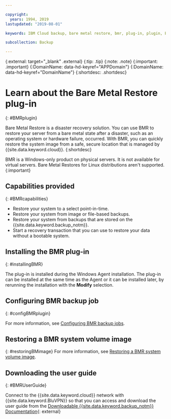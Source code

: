 ```yaml
---

copyright:
  years: 1994, 2019
lastupdated: "2019-08-01"

keywords: IBM Cloud backup, bare metal restore, bmr, plug-in, plugin, EVault, Carbonite, baremetal, point-in-time restore

subcollection: Backup

---
```

{:external: target="_blank" .external}
{:tip: .tip}
{:note: .note}
{:important: .important}
{:DomainName: data-hd-keyref="APPDomain"}
{:DomainName: data-hd-keyref="DomainName"}
{:shortdesc: .shortdesc}

# Learn about the Bare Metal Restore plug-in
{: #BMRplugin}

Bare Metal Restore is a disaster recovery solution. You can use BMR to restore your server from a bare metal state after a disaster, such as an operating system or hardware failure, occurred. With BMR, you can quickly restore the system image from a safe, secure location that is managed by {{site.data.keyword.cloud}}.
{:shortdesc}

BMR is a Windows-only product on physical servers. It is not available for virtual servers. Bare Metal Restores for Linux distributions aren't supported.
{:important}

## Capabilities provided
{: #BMRcapabilities}

- Restore your system to a select point-in-time.
- Restore your system from image or file-based backups.
- Restore your system from backups that are stored on the {{site.data.keyword.backup_notm}}.
- Start a recovery transaction that you can use to restore your data without a bootable system.

## Installing the BMR plug-in
{: #installingBMR}

The plug-in is installed during the Windows Agent installation. The plug-in can be installed at the same time as the Agent or it can be installed later, by rerunning the installation with the **Modify** selection.

## Configuring BMR backup job
{: #configBMRplugin}

For more information, see [Configuring BMR backup jobs](/docs/infrastructure/Backup?topic=Backup-configureBMR).

## Restoring a BMR system volume image
{: #restoringBMimage}
For more information, see [Restoring a BMR system volume image](/docs/infrastructure/Backup?topic=Backup-restoreBMR).

## Downloading the user guide
{: #BMRUserGuide}

Connect to the {{site.data.keyword.cloud}} network with {{site.data.keyword.BluVPN}} so that you can access and download the user guide from the [Downloadable {{site.data.keyword.backup_notm}} Documentation](http://downloads.service.softlayer.com/evault/Documentation/){: external}
